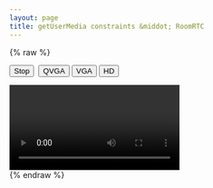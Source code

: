 ```yaml
---
layout: page
title: getUserMedia constraints &middot; RoomRTC
---
```


<!-- load styles cdn -->
<link href="{{ site.baseurl }}/latest/style.css" rel="stylesheet" type="text/css" media="screen" />

{% raw %}
<style>
video {
	background: none;
	height: auto;
	width: auto;
}
</style>
<div ng-app="demo" ng-controller="roomController">
    <div class="media-controls">
        <input type="button" value="Stop" ng-click="stop()">&nbsp;
        <input type="button" value="QVGA" ng-click="qvga()">
        <input type="button" value="VGA" ng-click="vga()">
        <input type="button" value="HD" ng-click="hd()">
    </div>
    <p ng-bind="dimensions"></p>
    <video class="mirror" ng-src="{{localVideo}}" autoplay="true"></video>
</div>
{% endraw %}

<script src="{{ site.baseurl }}/latest/roomrtc.min.js"></script>
<script src="{{ site.baseurl }}/latest/angular-v1.4.9.js"></script>
<script type="text/javascript">
    angular.module("demo", [])
        .controller("roomController", function ($scope, $timeout, $sce) {
            $scope.localVideo = null;
            var qvgaConstraints = {
                video: {
                    mandatory: {
                        maxWidth: 320,
                        maxHeight: 180
                    }
                }
            };

            var vgaConstraints = {
                video: {
                    mandatory: {
                        maxWidth: 640,
                        maxHeight: 360
                    }
                }
            };

            var hdConstraints = {
                video: {
                    mandatory: {
                        minWidth: 1280,
                        minHeight: 720
                    }
                }
            };

            var roomrtc = new RoomRTC();
            var video = document.querySelector('video');

            video.addEventListener('play', function() {
                $timeout(function() {
                    $scope.dimensions = 'Actual video dimensions: ' + video.videoWidth +
    'x' + video.videoHeight + 'px.';
                }, 500);
            });

            /**
                * Setup control buttons
                * */
            $scope.stop = function () {
                $scope.localVideo = null;
                roomrtc.stop();
            }

            $scope.qvga = function () {
                $scope.stop();
                roomrtc.initMediaSource(qvgaConstraints).then(stream => {
                    var streamUrl = roomrtc.getStreamAsUrl(stream);
                    $timeout(function () {
                        $scope.localVideo = $sce.trustAsResourceUrl(streamUrl);
                    });
                }).catch((err) => {
                    console.log('GUM ERROR:', err)
                })
            }

            $scope.vga = function () {
                $scope.stop();
                roomrtc.initMediaSource(vgaConstraints).then(stream => {
                    var streamUrl = roomrtc.getStreamAsUrl(stream);
                    $timeout(function () {
                        $scope.localVideo = $sce.trustAsResourceUrl(streamUrl);
                    });
                }).catch((err) => {
                    console.log('GUM ERROR:', err)
                })
            }

            $scope.hd = function () {
                $scope.stop();
                roomrtc.initMediaSource(hdConstraints).then(stream => {
                    var streamUrl = roomrtc.getStreamAsUrl(stream);
                    $timeout(function () {
                        $scope.localVideo = $sce.trustAsResourceUrl(streamUrl);
                    });
                }).catch((err) => {
                    console.log('GUM ERROR:', err)
                })
            }
        });
</script>
